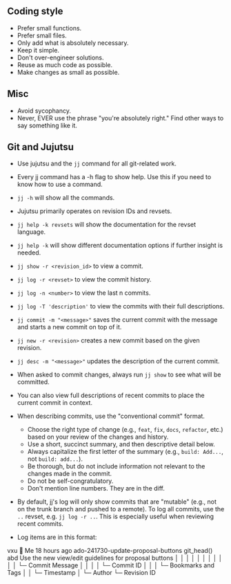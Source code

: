 ## Coding style

- Prefer small functions.
- Prefer small files.
- Only add what is absolutely necessary.
- Keep it simple.
- Don't over-engineer solutions.
- Reuse as much code as possible.
- Make changes as small as possible.

## Misc

- Avoid sycophancy.
- Never, EVER use the phrase "you're absolutely right." Find other ways to say something like it.

## Git and Jujutsu

- Use jujutsu and the `jj` command for all git-related work.
- Every jj command has a -h flag to show help. Use this if you need to know how to use a command.
- `jj -h` will show all the commands.
- Jujutsu primarily operates on revision IDs and revsets.
- `jj help -k revsets` will show the documentation for the revset language.
- `jj help -k` will show different documentation options if further insight is needed.
- `jj show -r <revision_id>` to view a commit.
- `jj log -r <revset>` to view the commit history.
- `jj log -n <number>` to view the last n commits.
- `jj log -T 'description'` to view the commits with their full descriptions.
- `jj commit -m "<message>"` saves the current commit with the message and starts a new commit on top of it.
- `jj new -r <revision>` creates a new commit based on the given revision.
- `jj desc -m "<message>"` updates the description of the current commit.

- When asked to commit changes, always run `jj show` to see what will be committed.
- You can also view full descriptions of recent commits to place the current commit in context.

- When describing commits, use the "conventional commit" format.
  - Choose the right type of change (e.g., `feat`, `fix`, `docs`, `refactor`, etc.) based on your review of the changes and history.
  - Use a short, succinct summary, and then descriptive detail below.
  - Always capitalize the first letter of the summary (e.g., `build: Add...`, not `build: add...`).
  - Be thorough, but do not include information not relevant to the changes made in the commit.
  - Do not be self-congratulatory.
  - Don't mention line numbers. They are in the diff.
- By default, jj's log will only show commits that are "mutable" (e.g., not on the trunk branch and pushed to a remote). To log all commits, use the `..` revset, e.g. `jj log -r ..`. This is especially useful when reviewing recent commits.

- Log items are in this format:

<!-- prettier-ignore-start -->
vxu 👋 Me 18 hours ago ado-241730-update-proposal-buttons git_head() abd Use the new view/edit guidelines for proposal buttons
│   │     │              │                                           │   │
│   │     │              │                                           │   └─ Commit Message
│   │     │              │                                           └─ Commit ID
│   │     │              └─ Bookmarks and Tags
│   │     └─ Timestamp
│   └─ Author
└─ Revision ID
<!-- prettier-ignore-end -->
